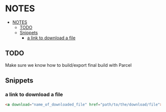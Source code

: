 # NOTES

- [NOTES](#notes)
  - [TODO](#todo)
  - [Snippets](#snippets)
    - [a link to download a file](#a-link-to-download-a-file)

## TODO

Make sure we know how to build/export final build with Parcel

## Snippets

### a link to download a file

```html
<a download="name_of_downloaded_file" href="path/to/the/download/file"> Clicking on this link will force download the file</a>
```

